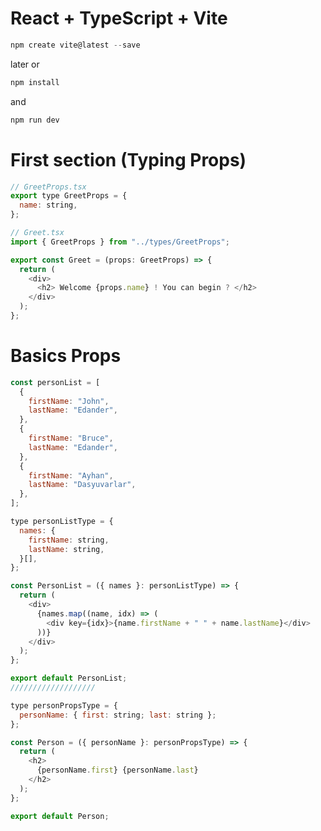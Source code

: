 # React + TypeScript + Vite

```javascript
npm create vite@latest --save
```

later or

```javascript
npm install
```

and

```javascript
npm run dev
```

# First section (Typing Props)

```javascript
// GreetProps.tsx
export type GreetProps = {
  name: string,
};

// Greet.tsx
import { GreetProps } from "../types/GreetProps";

export const Greet = (props: GreetProps) => {
  return (
    <div>
      <h2> Welcome {props.name} ! You can begin ? </h2>
    </div>
  );
};
```

# Basics Props

```javascript
const personList = [
  {
    firstName: "John",
    lastName: "Edander",
  },
  {
    firstName: "Bruce",
    lastName: "Edander",
  },
  {
    firstName: "Ayhan",
    lastName: "Dasyuvarlar",
  },
];
```

```javascript
type personListType = {
  names: {
    firstName: string,
    lastName: string,
  }[],
};

const PersonList = ({ names }: personListType) => {
  return (
    <div>
      {names.map((name, idx) => (
        <div key={idx}>{name.firstName + " " + name.lastName}</div>
      ))}
    </div>
  );
};

export default PersonList;
///////////////////

type personPropsType = {
  personName: { first: string; last: string };
};

const Person = ({ personName }: personPropsType) => {
  return (
    <h2>
      {personName.first} {personName.last}
    </h2>
  );
};

export default Person;

```
